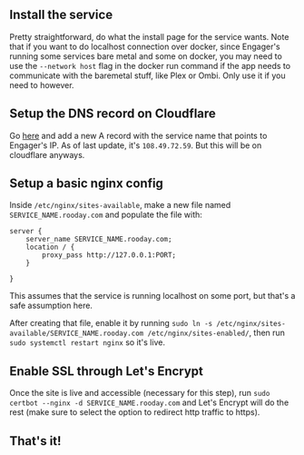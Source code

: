 ## Install the service
Pretty straightforward, do what the install page for the service wants. Note that if you want to do localhost connection over docker, since Engager's running some services bare metal and some on docker, you may need to use the  `--network host` flag in the docker run command if the app needs to communicate with the baremetal stuff, like Plex or Ombi. Only use it if you need to however.

## Setup the DNS record on Cloudflare
Go [here](https://dash.cloudflare.com/98809caf7d48c435fa78742afaa38db1/rooday.com/dns) and add a new A record with the service name that points to Engager's IP. As of last update, it's `108.49.72.59`. But this will be on cloudflare anyways.

## Setup a basic nginx config
Inside `/etc/nginx/sites-available`, make a new file named `SERVICE_NAME.rooday.com` and populate the file with:
```
server {
    server_name SERVICE_NAME.rooday.com;
    location / {
        proxy_pass http://127.0.0.1:PORT;
    }

}
```
This assumes that the service is running localhost on some port, but that's a safe assumption here.

After creating that file, enable it by running `sudo ln -s /etc/nginx/sites-available/SERVICE_NAME.rooday.com /etc/nginx/sites-enabled/`, then run `sudo systemctl restart nginx` so it's live.

## Enable SSL through Let's Encrypt
Once the site is live and accessible (necessary for this step), run `sudo certbot --nginx -d SERVICE_NAME.rooday.com` and Let's Encrypt will do the rest (make sure to select the option to redirect http traffic to https).

## That's it!